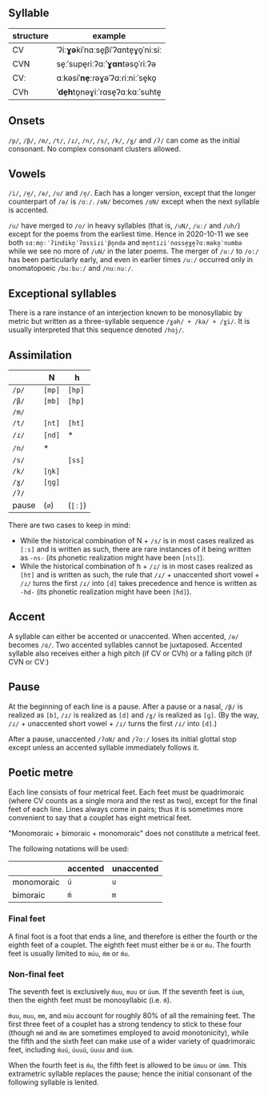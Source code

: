 ## Syllable

| structure  | example  |
|------------|----------|
| CV  | ˈʔiː**ɣə**kiˈnɑːse̞βiˈʔɑnte̞ɣo̞ˈniːsiː  |
| CVN | se̞ːˈsupe̞ɾiːʔɑː**ˈɣɑn**təso̞ˈɾiːʔə  |
| CVː | ɑːkəsi**ˈne̞ː**ɾəɣəˈʔɑːɾiːniːˈse̞ko̞ |
| CVh | **ˈde̞h**to̞nəɣiːˈɾɑse̞ʔɑːkɑːˈsuhte̞ |

## Onsets
`/p/`, `/β/`, `/m/`, `/t/`, `/ɾ/`, `/n/`, `/s/`, `/k/`, `/ɣ/` and `/ʔ/` can come as the initial consonant. No complex consonant clusters allowed.

## Vowels
`/i/`, `/e̞/`, `/ə/`, `/u/` and `/o̞/`. Each has a longer version, except that the longer counterpart of `/ə/` is `/ɑː/`. `/əN/` becomes `/ɑN/` except when the next syllable is accented.

`/u/` have merged to `/o/` in heavy syllables (that is, `/uN/`, `/uː/` and `/uh/`) except for the poems from the earliest time. Hence in 2020-10-11 we see both `sɑːmo̞ːˈʔindiko̞ˈʔɑssiɾiˈβo̞ndə` and `me̞ntiɾiˈnɑsse̞ɣe̞ʔɑːməko̞ˈnumbə` while we see no more of `/uN/` in the later poems. The merger of `/uː/` to `/o:/` has been particularly early, and even in earlier times `/uː/` occurred only in onomatopoeic `/buːbuː/` and `/nuːnuː/`.

## Exceptional syllables
There is a rare instance of an interjection known to be monosyllabic by metric but written as a three-syllable sequence `/ɣəh/ + /kə/ + /ɣi/`. It is usually interpreted that this sequence denoted `/hɑj/`.

## Assimilation

|      |    N   |    h   |
| ---- |--------|--------|
| `/p/`| `[mp]` | `[hp]` | 
| `/β/`| `[mb]` | `[hp]` |
| `/m/`|        |        | 
| `/t/`| `[nt]` | `[ht]` |
| `/ɾ/`| `[nd]` | *  |
| `/n/`|   *    |    |
| `/s/`|        | `[ss]` |
| `/k/`| `[ŋk]` |    |
| `/ɣ/`| `[ŋɡ]` |    |
| `/ʔ/`|        |    |
| pause| (`∅`)    | (`[ː]`) |

There are two cases to keep in mind:
* While the historical combination of N + `/s/` is in most cases realized as `[ːs]` and is written as such, there are rare instances of it being written as `-ns-` (its phonetic realization might have been `[nts]`).
* While the historical combination of h + `/ɾ/` is in most cases realized as `[ht]` and is written as such, the rule that `/ɾ/` + unaccented short vowel + `/ɾ/` turns the first `/ɾ/` into `[d]` takes precedence and hence is written as `-hd-` (its phonetic realization might have been `[ɦd]`).


## Accent
A syllable can either be accented or unaccented. When accented, `/ə/` becomes `/ɑ/`. Two accented syllables cannot be juxtaposed. Accented syllable also receives either a high pitch (if CV or CVh) or a falling pitch (if CVN or CVː)

## Pause
At the beginning of each line is a pause. After a pause or a nasal, `/β/` is realized as `[b]`, `/ɾ/` is realized as `[d]` and `/ɣ/` is realized as `[ɡ]`. (By the way, `/ɾ/` + unaccented short vowel + `/ɾ/` turns the first `/ɾ/` into `[d]`.)

After a pause, unaccented `/ʔɑN/` and `/ʔɑː/` loses its initial glottal stop except unless an accented syllable immediately follows it. 

## Poetic metre

Each line consists of four metrical feet. Each feet must be quadrimoraic (where CV counts as a single mora and the rest as two), except for the final feet of each line. Lines always come in pairs; thus it is sometimes more convenient to say that a couplet has eight metrical feet.

"Monomoraic + bimoraic + monomoraic" does not constitute a metrical feet.

The following notations will be used:

|          | accented | unaccented |
|----------|----------|------------|
|monomoraic|    `ú`   |    `u`     |
| bimoraic |    `ḿ`   |    `m`     |

### Final feet
A final foot is a foot that ends a line, and therefore is either the fourth or the eighth feet of a couplet.
The eighth feet must either be `ḿ` or `ḿu`. The fourth feet is usually limited to `múu`, `ḿm` or `ḿu`.

### Non-final feet
The seventh feet is exclusively `ḿuu`, `muu` or `úum`. If the seventh feet is `úum`, then the eighth feet must be monosyllabic (i.e. `ḿ`).

`ḿuu`, `muu`, `mm`, and `múu` account for roughly 80% of all the remaining feet. The first three feet of a couplet has a strong tendency to stick to these four (though `mḿ` and `ḿm` are sometimes employed to avoid monotonicity), while the fifth and the sixth feet can make use of a wider variety of quadrimoraic feet, including `ḿuú`, `úuuú`, `úuuu` and `úum`. 

When the fourth feet is `ḿu`, the fifth feet is allowed to be `úmuu` or `úmm`. This extrametric syllable replaces the pause; hence the initial consonant of the following syllable is lenited.
